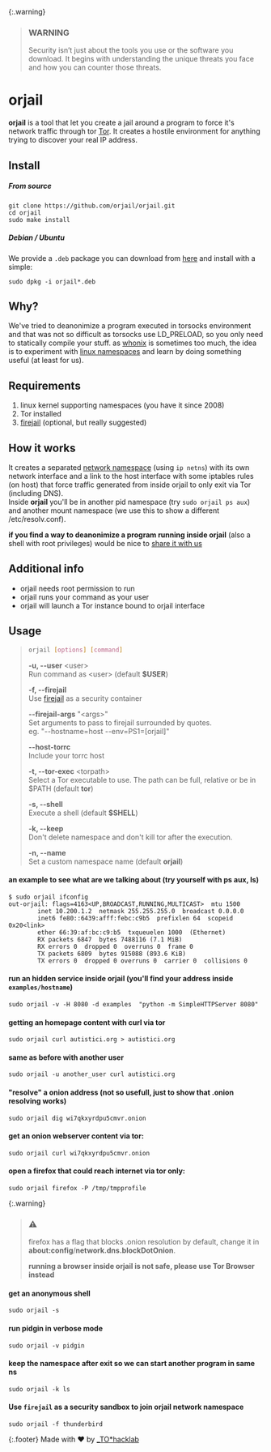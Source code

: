 {:.warning}
> ### WARNING
> Security isn’t just about the tools you use or the software you download. It begins with understanding the unique threats you face and how you can counter those threats.

# orjail
**orjail** is a tool that let you create a jail around a program to force it's network traffic through tor [Tor](https://www.torproject.org/). 
It creates a hostile environment for anything trying to discover your real IP address.


## Install
##### From source
```
git clone https://github.com/orjail/orjail.git
cd orjail
sudo make install
```
##### Debian / Ubuntu
We provide a `.deb` package you can download from
[here](https://github.com/orjail/orjail/releases/latest) and install with a
simple:


```
sudo dpkg -i orjail*.deb
```

## Why?
We've tried to deanonimize a program executed in torsocks environment and that was not so difficult as torsocks use LD_PRELOAD, so you only need to statically compile your stuff.
as [whonix](https://www.whonix.org/) is sometimes too much, the idea is to experiment with [linux namespaces](http://man7.org/linux/man-pages/man7/namespaces.7.html) and learn by doing something useful (at least for us).

## Requirements
1. linux kernel supporting namespaces (you have it since 2008)
1. Tor installed
1. [firejail](https://firejail.wordpress.com/) (optional, but really suggested)


## How it works
It creates a separated [network namespace](https://en.wikipedia.org/wiki/Linux_namespaces#Network_(net)) (using `ip netns`) with its own network
interface and a link to the host interface with some iptables rules (on host)
that force traffic generated from inside orjail to only exit via Tor (including DNS).  
Inside **orjail** you'll be in another pid namespace (try `sudo orjail ps aux`) and another mount namespace (we use this to show a different /etc/resolv.conf).  

**if you find a way to deanonimize a program running inside orjail** (also a shell with root privileges) would be nice to [share it with us](https://github.com/orjail/orjail/issues)

## Additional info
- orjail needs root permission to run
- orjail runs your command as your user
- orjail will launch a Tor instance bound to orjail interface

## Usage
> ```bash
> orjail [options] [command]
> ```
> **-u, --user** \<user>  
> Run command as \<user> (default **$USER**)
>
> **-f, --firejail**  
> Use [firejail](https://firejail.wordpress.com) as a security container
>
> **--firejail-args** "\<args>"  
> Set arguments to pass to firejail surrounded by quotes.  
> eg. "--hostname=host --env=PS1=[orjail]"
>
>
> **--host-torrc**  
> Include your torrc host
>
> **-t, --tor-exec** \<torpath>  
> Select a Tor executable to use. The path can be full, relative or be in $PATH (default **tor**)
>
> **-s, --shell**  
> Execute a shell (default **$SHELL**)
>
>
> **-k, --keep**  
> Don't delete namespace and don't kill tor after the execution.
>
> **-n, --name <name>**  
> Set a custom namespace name (default **orjail**)


#### an example to see what are we talking about (try yourself with ps aux, ls)
```
$ sudo orjail ifconfig
out-orjail: flags=4163<UP,BROADCAST,RUNNING,MULTICAST>  mtu 1500
        inet 10.200.1.2  netmask 255.255.255.0  broadcast 0.0.0.0
        inet6 fe80::6439:afff:febc:c9b5  prefixlen 64  scopeid 0x20<link>
        ether 66:39:af:bc:c9:b5  txqueuelen 1000  (Ethernet)
        RX packets 6847  bytes 7488116 (7.1 MiB)
        RX errors 0  dropped 0  overruns 0  frame 0
        TX packets 6809  bytes 915088 (893.6 KiB)
        TX errors 0  dropped 0 overruns 0  carrier 0  collisions 0
```

#### run an hidden service inside orjail (you'll find your address inside `examples/hostname`)
`sudo orjail -v -H 8080 -d examples  "python -m SimpleHTTPServer 8080" `

#### getting an homepage content with curl via tor
`sudo orjail curl autistici.org > autistici.org `

#### same as before with another user
`sudo orjail -u another_user curl autistici.org`

#### "resolve" a onion address (not so usefull, just to show that .onion resolving works)
`sudo orjail dig wi7qkxyrdpu5cmvr.onion`

#### get an onion webserver content via tor:
`sudo orjail curl wi7qkxyrdpu5cmvr.onion`

#### open a firefox that could reach internet via tor only:
`sudo orjail firefox -P /tmp/tmpprofile`

{:.warning}
> ### :warning:
> firefox has a flag that blocks .onion resolution by default, change it in **about:config**/**network.dns.blockDotOnion**.  
>
> **running a browser inside orjail is not safe, please use Tor Browser instead**

#### get an anonymous shell
`sudo orjail -s`

#### run pidgin in verbose mode
`sudo orjail -v pidgin`

#### keep the namespace after exit so we can start another program in same ns 
`sudo orjail -k ls`

#### Use `firejail` as a security sandbox to join orjail network namespace
`sudo orjail -f thunderbird`

{:.footer}
Made with :heart: by [_TO*hacklab](https://autistici.org/underscore)
